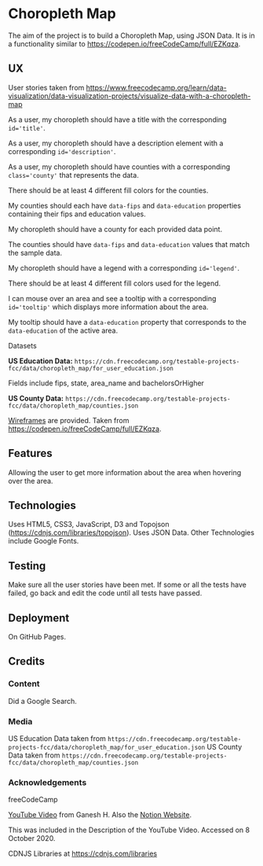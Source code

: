 # Choropleth Map

The aim of the project is to build a Choropleth Map, using JSON Data.  It is in a functionality
similar to https://codepen.io/freeCodeCamp/full/EZKqza.

## UX

User stories taken from https://www.freecodecamp.org/learn/data-visualization/data-visualization-projects/visualize-data-with-a-choropleth-map

As a user, my choropleth should have a title with the corresponding `id='title'`.

As a user, my choropleth should have a description element with a corresponding `id='description'`.

As a user, my choropleth should have counties with a corresponding `class='county'` that
represents the data.

There should be at least 4 different fill colors for the counties.

My counties should each have `data-fips` and `data-education` properties containing their fips
and education values.

My choropleth should have a county for each provided data point.

The counties should have `data-fips` and `data-education` values that match the sample data.

My choropleth should have a legend with a corresponding `id='legend'`.

There should be at least 4 different fill colors used for the legend.

I can mouse over an area and see a tooltip with a corresponding `id='tooltip'` which displays
more information about the area.

My tooltip should have a `data-education` property that corresponds to the `data-education` of
the active area.

Datasets

**US Education Data:** `https://cdn.freecodecamp.org/testable-projects-fcc/data/choropleth_map/for_user_education.json`

Fields include fips, state, area_name and bachelorsOrHigher

**US County Data:** `https://cdn.freecodecamp.org/testable-projects-fcc/data/choropleth_map/counties.json`

[Wireframes](wireframes/wireframe-choropleth-map.png) are provided.  Taken from
https://codepen.io/freeCodeCamp/full/EZKqza.

## Features

Allowing the user to get more information about the area when hovering over the area.

## Technologies

Uses HTML5, CSS3, JavaScript, D3 and Topojson (https://cdnjs.com/libraries/topojson).  Uses JSON Data.
Other Technologies include Google Fonts.

## Testing

Make sure all the user stories have been met.  If some or all the tests have failed, go back and edit the
code until all tests have passed.

## Deployment

On GitHub Pages.

## Credits

### Content

Did a Google Search.

### Media

US Education Data taken from `https://cdn.freecodecamp.org/testable-projects-fcc/data/choropleth_map/for_user_education.json`
US County Data taken from `https://cdn.freecodecamp.org/testable-projects-fcc/data/choropleth_map/counties.json`

### Acknowledgements

freeCodeCamp

[YouTube Video](https://www.youtube.com/watch?v=ha1toFtBfF8) from Ganesh H.  Also the [Notion Website](https://www.notion.so/Visualize-Data-with-a-Choropleth-Map-9d91d46e78d4406abc6a0d36f9e089dc).

This was included in the Description of the YouTube Video.  Accessed on 8 October 2020.

CDNJS Libraries at https://cdnjs.com/libraries